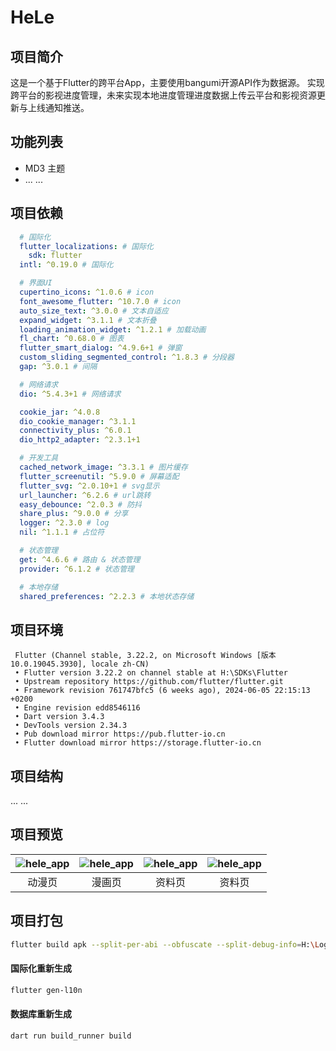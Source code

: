 # HeLe

## 项目简介

这是一个基于Flutter的跨平台App，主要使用bangumi开源API作为数据源。
实现跨平台的影视进度管理，未来实现本地进度管理进度数据上传云平台和影视资源更新与上线通知推送。

## 功能列表

- MD3 主题
- ... ...

## 项目依赖
~~~yaml
  # 国际化
  flutter_localizations: # 国际化
    sdk: flutter
  intl: ^0.19.0 # 国际化

  # 界面UI
  cupertino_icons: ^1.0.6 # icon
  font_awesome_flutter: ^10.7.0 # icon
  auto_size_text: ^3.0.0 # 文本自适应
  expand_widget: ^3.1.1 # 文本折叠
  loading_animation_widget: ^1.2.1 # 加载动画
  fl_chart: ^0.68.0 # 图表
  flutter_smart_dialog: ^4.9.6+1 # 弹窗
  custom_sliding_segmented_control: ^1.8.3 # 分段器
  gap: ^3.0.1 # 间隔

  # 网络请求
  dio: ^5.4.3+1 # 网络请求

  cookie_jar: ^4.0.8
  dio_cookie_manager: ^3.1.1
  connectivity_plus: ^6.0.1
  dio_http2_adapter: ^2.3.1+1

  # 开发工具
  cached_network_image: ^3.3.1 # 图片缓存
  flutter_screenutil: ^5.9.0 # 屏幕适配
  flutter_svg: ^2.0.10+1 # svg显示
  url_launcher: ^6.2.6 # url跳转
  easy_debounce: ^2.0.3 # 防抖
  share_plus: ^9.0.0 # 分享
  logger: ^2.3.0 # log
  nil: ^1.1.1 # 占位符

  # 状态管理
  get: ^4.6.6 # 路由 & 状态管理
  provider: ^6.1.2 # 状态管理

  # 本地存储
  shared_preferences: ^2.2.3 # 本地状态存储
~~~

## 项目环境
~~~
 Flutter (Channel stable, 3.22.2, on Microsoft Windows [版本 10.0.19045.3930], locale zh-CN)
 • Flutter version 3.22.2 on channel stable at H:\SDKs\Flutter
 • Upstream repository https://github.com/flutter/flutter.git
 • Framework revision 761747bfc5 (6 weeks ago), 2024-06-05 22:15:13 +0200
 • Engine revision edd8546116
 • Dart version 3.4.3
 • DevTools version 2.34.3
 • Pub download mirror https://pub.flutter-io.cn
 • Flutter download mirror https://storage.flutter-io.cn
~~~

## 项目结构
... ...

## 项目预览

| ![hele_app](https://t.tutu.to/img/8dq8i) | ![hele_app](https://t.tutu.to/img/8d9nJ) | ![hele_app](https://t.tutu.to/img/8dUeo) | ![hele_app](https://t.tutu.to/img/8dk1I) |
| :--------------------------------------: | :--------------------------------------: | :--------------------------------------: | :--------------------------------------: |
|                  动漫页                  |                  漫画页                  |                  资料页                  |                  资料页                  |



## 项目打包

```sh
flutter build apk --split-per-abi --obfuscate --split-debug-info=H:\Logs
```

#### 国际化重新生成
```sh
flutter gen-l10n
```

#### 数据库重新生成
```sh
dart run build_runner build
```
